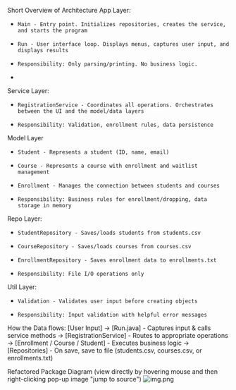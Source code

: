 Short Overview of Architecture
App Layer:
-     Main - Entry point. Initializes repositories, creates the service, and starts the program
-     Run - User interface loop. Displays menus, captures user input, and displays results
-     Responsibility: Only parsing/printing. No business logic.
-
Service Layer:
-     RegistrationService - Coordinates all operations. Orchestrates between the UI and the model/data layers
-     Responsibility: Validation, enrollment rules, data persistence

Model Layer
-     Student - Represents a student (ID, name, email)
-     Course - Represents a course with enrollment and waitlist management
-     Enrollment - Manages the connection between students and courses
-     Responsibility: Business rules for enrollment/dropping, data storage in memory

Repo Layer:
-     StudentRepository - Saves/loads students from students.csv
-     CourseRepository - Saves/loads courses from courses.csv
-     EnrollmentRepository - Saves enrollment data to enrollments.txt
-     Responsibility: File I/O operations only

Util Layer:
-     Validation - Validates user input before creating objects
-     Responsibility: Input validation with helpful error messages
How the Data flows:
[User Input]
->
[Run.java] - Captures input & calls service methods
->
[RegistrationService] - Routes to appropriate operations
->
[Enrollment / Course / Student] - Executes business logic
->
[Repositories] - On save, save to file (students.csv, courses.csv, or enrollments.txt)

Refactored Package Diagram (view directly by hovering mouse and then right-clicking pop-up image "jump to source")
![img.png](img.png) 

